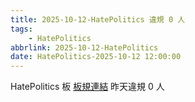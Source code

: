 ```yaml
---
title: 2025-10-12-HatePolitics 違規 0 人
tags:
    - HatePolitics
abbrlink: 2025-10-12-HatePolitics
date: HatePolitics-2025-10-12 12:00:00
---
```

HatePolitics 板 [板規連結](https://www.ptt.cc/bbs/HatePolitics/M.1617115262.A.D60.html)
昨天違規 0 人
